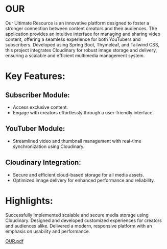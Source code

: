 # OUR

Our Ultimate Resource is an innovative platform designed to foster a stronger connection between content creators and their audiences. The application provides an intuitive interface for managing and sharing video content, offering a seamless experience for both YouTubers and subscribers. Developed using Spring Boot, Thymeleaf, and Tailwind CSS, this project integrates Cloudinary for robust image storage and delivery, ensuring a scalable and efficient multimedia management system.

# Key Features:

## Subscriber Module:
- Access exclusive content.
- Engage with creators effortlessly through a user-friendly interface.

## YouTuber Module:
- Streamlined video and thumbnail management with real-time synchronization using Cloudinary.

## Cloudinary Integration:
- Secure and efficient cloud-based storage for all media assets.
- Optimized image delivery for enhanced performance and reliability.

# Highlights:
Successfully implemented scalable and secure media storage using Cloudinary.
Designed and developed customized experiences for creators and audiences alike.
Delivered a modern, responsive platform with an emphasis on usability and performance.

[OUR.pdf](https://github.com/user-attachments/files/18419746/OUR.pdf)
